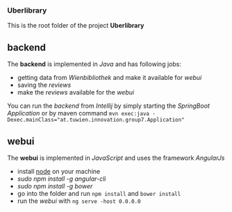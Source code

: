 ### Uberlibrary 

This is the root folder of the project **Uberlibrary**

## backend
The **backend** is implemented in *Java* and has following jobs:
 - getting data from *Wienbibliothek* and make it available for *webui*
 - saving the *reviews*
 - make the *reviews* available for the *webui*

You can run the *backend* from *Intellij* by simply starting the *SpringBoot Application* or by maven command `mvn exec:java -Dexec.mainClass="at.tuwien.innovation.group7.Application"`

## webui
The **webui** is implemented in *JavaScript* and uses the framework *AngularJs*
- install [node](https://nodejs.org/en/download/) on your machine
- *sudo npm install -g angular-cli*
- *sudo npm install -g bower*
- go into the folder and run `npm install` and `bower install`
- run the *webui* with `ng serve -host 0.0.0.0`